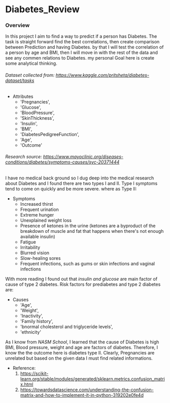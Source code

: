 # Diabetes_Review

### Overview

In this project I aim to find a way to predict if a person has Diabetes. The task is straight forward find the best correlations, then create comparison between Prediction and having Diabetes. by that I will test the correlation of a person by age and BMI, then I will move in with the rest of the data and see any commen relations to Diabetes. my personal Goal here is create some analytical thinking.

###### Dataset collected from: https://www.kaggle.com/pritsheta/diabetes-dataset/tasks

- Attributes
    - 'Pregnancies', 
    - 'Glucose', 
    - 'BloodPressure', 
    - 'SkinThickness', 
    - 'Insulin',
    - 'BMI', 
    - 'DiabetesPedigreeFunction', 
    - 'Age', 
    - 'Outcome'

######  Research source: https://www.mayoclinic.org/diseases-conditions/diabetes/symptoms-causes/syc-20371444

I have no medical back ground so I dug deep into the medical research about Diabetes and I found there are two types I and II. Type I symptoms tend to come on quickly and be more severe. where as Type II:

- Symptoms
    - Increased thirst
    - Frequent urination
    - Extreme hunger
    - Unexplained weight loss
    - Presence of ketones in the urine (ketones are a byproduct of the breakdown of muscle and fat that happens when there's not enough available insulin)
    - Fatigue
    - Irritability
    - Blurred vision
    - Slow-healing sores
    - Frequent infections, such as gums or skin infections and vaginal infections

With more reading I found out that *insulin and glucose* are main factor of cause of type 2 diabetes. Risk factors for prediabetes and type 2 diabetes are: 

- Causes
    - 'Age', 
    - 'Weight', 
    - 'Inactivity', 
    - 'Family history', 
    - 'bnormal cholesterol and triglyceride levels',
    - 'ethnicity' 

As I know from *NASM School*, I learned that the cause of Diabetes is high BMI, Blood pressure, weight and age are factors of diabetes.
Therefore, I know the the outcome here is diabetes type II. Clearly, Pregnancies are unrelated but based on the given data I must find related informations.

- Reference:<br>
    1. https://scikit-learn.org/stable/modules/generated/sklearn.metrics.confusion_matrix.html
    2. https://towardsdatascience.com/understanding-the-confusion-matrix-and-how-to-implement-it-in-python-319202e0fe4d
